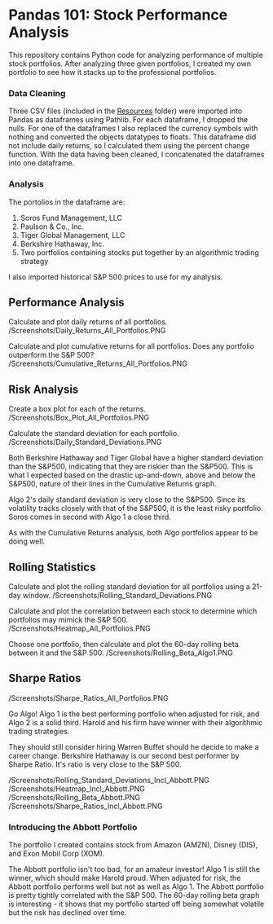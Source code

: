 # Pandas 101: Stock Performance Analysis

This repository contains Python code for analyzing performance of multiple stock portfolios.  After analyzing three given portfolios, I created my own portfolio to see how it stacks up to the professional portfolios.

### Data Cleaning

Three CSV files (included in the [Resources](/Resources) folder) were imported into Pandas as dataframes using Pathlib.  For each dataframe, I dropped the nulls.  For one of the dataframes I also replaced the currency symbols with nothing and converted the objects datatypes to floats.  This dataframe did not include daily returns, so I calculated them using the percent change function.  With the data having been cleaned, I concatenated the dataframes into one dataframe.

### Analysis

The portolios in the dataframe are:

1. Soros Fund Management, LLC
2. Paulson & Co., Inc.
3. Tiger Global Management, LLC
4. Berkshire Hathaway, Inc.
5. Two portfolios containing stocks put together by an algorithmic trading strategy

I also imported historical S&P 500  prices to use for my analysis.

## Performance Analysis

Calculate and plot daily returns of all portfolios.
/Screenshots/Daily_Returns_All_Portfolios.PNG

Calculate and plot cumulative returns for all portfolios. Does any portfolio outperform the S&P 500?
/Screenshots/Cumulative_Returns_All_Portfolios.PNG

## Risk Analysis

Create a box plot for each of the returns.
/Screenshots/Box_Plot_All_Portfolios.PNG

Calculate the standard deviation for each portfolio.
/Screenshots/Daily_Standard_Deviations.PNG

Both Berkshire Hathaway and Tiger Global have a higher standard deviation than the S&P500, indicating that they are riskier than the S&P500. This is what I expected based on the drastic up-and-down, above and below the S&P500, nature of their lines in the Cumulative Returns graph.

Algo 2's daily standard deviation is very close to the S&P500. Since its volatility tracks closely with that of the S&P500, it is the least risky portfolio. Soros comes in second with Algo 1 a close third.

As with the Cumulative Returns analysis, both Algo portfolios appear to be doing well.

## Rolling Statistics

Calculate and plot the rolling standard deviation for all portfolios using a 21-day window.
/Screenshots/Rolling_Standard_Deviations.PNG

Calculate and plot the correlation between each stock to determine which portfolios may mimick the S&P 500.
/Screenshots/Heatmap_All_Portfolios.PNG

Choose one portfolio, then calculate and plot the 60-day rolling beta between it and the S&P 500.
/Screenshots/Rolling_Beta_Algo1.PNG

## Sharpe Ratios
/Screenshots/Sharpe_Ratios_All_Portfolios.PNG

Go Algo! Algo 1 is the best performing portfolio when adjusted for risk, and Algo 2 is a solid third. Harold and his firm have winner with their algorithmic trading strategies.

They should still consider hiring Warren Buffet should he decide to make a career change. Berkshire Hathaway is our second best performer by Sharpe Ratio. It's ratio is very close to the S&P 500.

/Screenshots/Rolling_Standard_Deviations_Incl_Abbott.PNG
/Screenshots/Heatmap_Incl_Abbott.PNG
/Screenshots/Rolling_Beta_Abbott.PNG
/Screenshots/Sharpe_Ratios_Incl_Abbott.PNG

### Introducing the Abbott Portfolio

The portfolio I created contains stock from Amazon (AMZN), Disney (DIS), and Exon Mobil Corp (XOM).

The Abbott portfolio isn't too bad, for an amateur investor! Algo 1 is still the winner, which should make Harold proud. When adjusted for risk, the Abbott portfolio performs well but not as well as Algo 1. The Abbott portfolio is pretty tightly correlated with the S&P 500. The 60-day rolling beta graph is interesting - it shows that my portfolio started off being somewhat volatile but the risk has declined over time.

